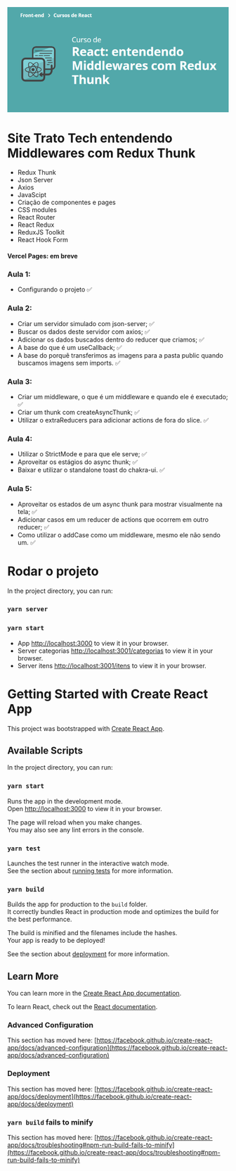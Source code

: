![React: entendendo Middlewares com Redux Thunk](curso.png)

# Site Trato Tech entendendo Middlewares com Redux Thunk
- Redux Thunk
- Json Server
- Axios
- JavaScipt
- Criação de componentes e pages
- CSS modules
- React Router
- React Redux
- ReduxJS Toolkit
- React Hook Form

#### Vercel Pages: em breve

### Aula 1:
- Configurando o projeto :white_check_mark:
### Aula 2:
- Criar um servidor simulado com json-server; :white_check_mark:
- Buscar os dados deste servidor com axios; :white_check_mark:
- Adicionar os dados buscados dentro do reducer que criamos; :white_check_mark:
- A base do que é um useCallback; :white_check_mark:
- A base do porquê transferimos as imagens para a pasta public quando buscamos imagens sem imports. :white_check_mark:
### Aula 3:
- Criar um middleware, o que é um middleware e quando ele é executado; :white_check_mark:
- Criar um thunk com createAsyncThunk; :white_check_mark:
- Utilizar o extraReducers para adicionar actions de fora do slice. :white_check_mark:
### Aula 4:
- Utilizar o StrictMode e para que ele serve; :white_check_mark:
- Aproveitar os estágios do async thunk; :white_check_mark:
- Baixar e utilizar o standalone toast do chakra-ui. :white_check_mark:
### Aula 5:
- Aproveitar os estados de um async thunk para mostrar visualmente na tela; :white_check_mark:
- Adicionar casos em um reducer de actions que ocorrem em outro reducer; :white_check_mark:
- Como utilizar o addCase como um middleware, mesmo ele não sendo um. :white_check_mark:

# Rodar o projeto

In the project directory, you can run:

### `yarn server`
### `yarn start`


- App [http://localhost:3000](http://localhost:3000) to view it in your browser.
- Server categorias [http://localhost:3001/categorias](http://localhost:3001/categorias) to view it in your browser.
- Server itens [http://localhost:3001/itens](http://localhost:3001/itens) to view it in your browser.

# Getting Started with Create React App

This project was bootstrapped with [Create React App](https://github.com/facebook/create-react-app).

## Available Scripts

In the project directory, you can run:

### `yarn start`

Runs the app in the development mode.\
Open [http://localhost:3000](http://localhost:3000) to view it in your browser.

The page will reload when you make changes.\
You may also see any lint errors in the console.

### `yarn test`

Launches the test runner in the interactive watch mode.\
See the section about [running tests](https://facebook.github.io/create-react-app/docs/running-tests) for more information.

### `yarn build`

Builds the app for production to the `build` folder.\
It correctly bundles React in production mode and optimizes the build for the best performance.

The build is minified and the filenames include the hashes.\
Your app is ready to be deployed!

See the section about [deployment](https://facebook.github.io/create-react-app/docs/deployment) for more information.

## Learn More

You can learn more in the [Create React App documentation](https://facebook.github.io/create-react-app/docs/getting-started).

To learn React, check out the [React documentation](https://reactjs.org/).

### Advanced Configuration

This section has moved here: [https://facebook.github.io/create-react-app/docs/advanced-configuration](https://facebook.github.io/create-react-app/docs/advanced-configuration)

### Deployment

This section has moved here: [https://facebook.github.io/create-react-app/docs/deployment](https://facebook.github.io/create-react-app/docs/deployment)

### `yarn build` fails to minify

This section has moved here: [https://facebook.github.io/create-react-app/docs/troubleshooting#npm-run-build-fails-to-minify](https://facebook.github.io/create-react-app/docs/troubleshooting#npm-run-build-fails-to-minify)
